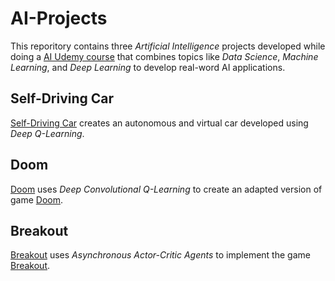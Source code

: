 # AI-Projects

This reporitory contains three *Artificial Intelligence* projects developed while doing a [AI Udemy course](https://www.udemy.com/course/artificial-intelligence-az/) that combines topics like *Data Science*, *Machine Learning*, and *Deep Learning* to develop real-word AI applications.

## Self-Driving Car

[Self-Driving Car](https://github.com/saracouto1318/AI-Projects/tree/master/Self%20Driving%20Car) creates an autonomous and virtual car developed using *Deep Q-Learning*.

## Doom

[Doom](https://github.com/saracouto1318/AI-Projects/tree/master/Doom) uses *Deep Convolutional Q-Learning* to create an adapted version of game [Doom](https://store.steampowered.com/agecheck/app/379720/).

## Breakout

[Breakout](https://github.com/saracouto1318/AI-Projects/tree/master/Breakout) uses *Asynchronous Actor-Critic Agents* to implement the game [Breakout](https://elgoog.im/breakout/).
